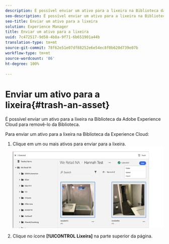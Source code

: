 ```yaml
---
description: É possível enviar um ativo para a lixeira na Biblioteca da Adobe Experience Cloud para removê-lo da Biblioteca.
seo-description: É possível enviar um ativo para a lixeira na Biblioteca da Adobe Experience Cloud para removê-lo da Biblioteca.
seo-title: Enviar um ativo para a lixeira
solution: Experience Manager
title: Enviar um ativo para a lixeira
uuid: 7c472517-9d58-4b8a-9f71-6b651901a44b
translation-type: tm+mt
source-git-commit: 78f62e51e07df88252e6e54ec8f0b620d739e07b
workflow-type: tm+mt
source-wordcount: '86'
ht-degree: 100%

---
```



# Enviar um ativo para a lixeira{#trash-an-asset}

É possível enviar um ativo para a lixeira na Biblioteca da Adobe Experience Cloud para removê-lo da Biblioteca.

Para enviar um ativo para a lixeira na Biblioteca da Experience Cloud:

1. Clique em um ou mais ativos para enviar para a lixeira. ![](assets/import_options_mulit_select_trash.png)

1. Clique no ícone **[!UICONTROL Lixeira]** na parte superior da página.

